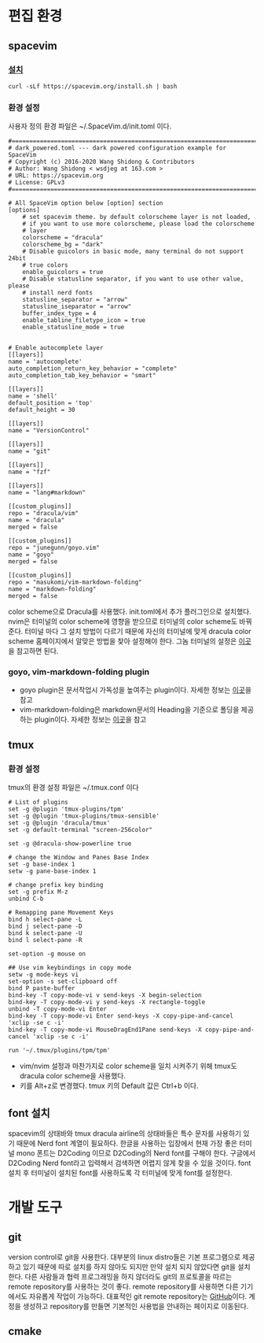 # 편집 환경

## spacevim

### [설치](https://spacevim.org/quick-start-guide/ "spacevim home page 설치 가이드 페이지")

```
curl -sLf https://spacevim.org/install.sh | bash
```

### 환경 설정

사용자 정의 환경 파일은 ~/.SpaceVim.d/init.toml 이다.

```
#=============================================================================
# dark_powered.toml --- dark powered configuration example for SpaceVim
# Copyright (c) 2016-2020 Wang Shidong & Contributors
# Author: Wang Shidong < wsdjeg at 163.com >
# URL: https://spacevim.org
# License: GPLv3
#=============================================================================

# All SpaceVim option below [option] section
[options]
    # set spacevim theme. by default colorscheme layer is not loaded,
    # if you want to use more colorscheme, please load the colorscheme
    # layer
    colorscheme = "dracula"
    colorscheme_bg = "dark"
    # Disable guicolors in basic mode, many terminal do not support 24bit
    # true colors
    enable_guicolors = true
    # Disable statusline separator, if you want to use other value, please
    # install nerd fonts
    statusline_separator = "arrow"
    statusline_iseparator = "arrow"
    buffer_index_type = 4
    enable_tabline_filetype_icon = true
    enable_statusline_mode = true


# Enable autocomplete layer
[[layers]]
name = 'autocomplete'
auto_completion_return_key_behavior = "complete"
auto_completion_tab_key_behavior = "smart"

[[layers]]
name = 'shell'
default_position = 'top'
default_height = 30

[[layers]]
name = "VersionControl"

[[layers]]
name = "git"

[[layers]]
name = "fzf"

[[layers]]
name = "lang#markdown"

[[custom_plugins]]
repo = "dracula/vim"
name = "dracula"
merged = false

[[custom_plugins]]
repo = "junegunn/goyo.vim"
name = "goyo"
merged = false

[[custom_plugins]]
repo = "masukomi/vim-markdown-folding"
name = "markdown-folding"
merged = false
```

color scheme으로 Dracula를 사용했다. init.toml에서 추가 플러그인으로 설치했다.
nvim은 터미널의 color scheme에 영향을 받으므로 터미널의 color scheme도 바꿔 준다.
터미널 마다 그 설치 방법이 다르기 때문에 자신의 터미널에 맞게 dracula color scheme 홈페이지에서 알맞은 방법을 찾아 설정해야 한다.
그놈 터미널의 설정은 [이곳](https://draculatheme.com/gnome-terminal/)을 참고하면 된다.

### goyo, vim-markdown-folding plugin

* goyo plugin은 문서작업시 가독성을 높여주는 plugin이다. 자세한 정보는 [이곳](https://github.com/junegunn/goyo.vim)을 참고
* vim-markdown-folding은 markdown문서의 Heading을 기준으로 폴딩을 제공하는 plugin이다. 자세한 정보는 [이곳](https://github.com/masukomi/vim-markdown-folding)을 참고

## tmux

### 환경 설정

tmux의 환경 설정 파일은 ~/.tmux.conf 이다

```
# List of plugins
set -g @plugin 'tmux-plugins/tpm'
set -g @plugin 'tmux-plugins/tmux-sensible'
set -g @plugin 'dracula/tmux'
set -g default-terminal "screen-256color" 

set -g @dracula-show-powerline true

# change the Window and Panes Base Index
set -g base-index 1
setw -g pane-base-index 1

# change prefix key binding
set -g prefix M-z
unbind C-b

# Remapping pane Movement Keys
bind h select-pane -L
bind j select-pane -D
bind k select-pane -U
bind l select-pane -R

set-option -g mouse on

## Use vim keybindings in copy mode
setw -g mode-keys vi
set-option -s set-clipboard off
bind P paste-buffer
bind-key -T copy-mode-vi v send-keys -X begin-selection
bind-key -T copy-mode-vi y send-keys -X rectangle-toggle
unbind -T copy-mode-vi Enter
bind-key -T copy-mode-vi Enter send-keys -X copy-pipe-and-cancel 'xclip -se c -i'
bind-key -T copy-mode-vi MouseDragEnd1Pane send-keys -X copy-pipe-and-cancel 'xclip -se c -i'

run '~/.tmux/plugins/tpm/tpm'
```

* vim/nvim 설정과 마찬가지로 color scheme을 일치 시켜주기 위해 tmux도 dracula color scheme을 사용했다.
* <Leader>키를 Alt+z로 변경했다. tmux <Leader>키의 Default 값은 Ctrl+b 이다.


## font 설치

spacevim의 상태바와 tmux dracula airline의 상태바들은 특수 문자를 사용하기 있기 때문에 Nerd font 계열이 필요하다.
한글을 사용하는 입장에서 현재 가장 좋은 터미널 mono 폰트는 D2Coding 이므로 D2Coding의 Nerd font를 구해야 한다.
구글에서 D2Coding Nerd font라고 입력해서 검색하면 어렵지 않게 찾을 수 있을 것이다.
font 설치 후 터미널이 설치된 font를 사용하도록 각 터미널에 맞게 font를 설정한다.

# 개발 도구 

## git

version control로 git을 사용한다. 대부분의 linux distro들은 기본 프로그램으로 제공하고 있기 때문에 따로
설치를 하지 않아도 되지만 만약 설치 되지 않았다면 git을 설치한다.
다른 사람들과 협력 프로그래밍을 하지 않더라도 git의 프로토콜을 따르는 remote repository를 사용하는 것이 좋다.
remote repository를 사용하면 다른 기기에서도 자유롭게 작업이 가능하다.
대표적인 git remote repository는 [GitHub](https://github.com/)이다.
계정을 생성하고 repository를 만들면 기본적인 사용법을 안내하는 페이지로 이동된다. 

## cmake


